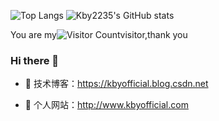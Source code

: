 ![Top Langs](https://github-readme-stats.vercel.app/api/top-langs/?username=all-smile&layout=compact&theme=tokyonight) 
![Kby2235's GitHub stats](https://github-readme-stats.vercel.app/api?username=Kby2235&show_icons=true&theme=tokyonight)

You are my![Visitor Count](https://profile-counter.glitch.me/Kby2235/count.svg)visitor,thank you
### Hi there  🌅
- :orange_book: 技术博客：https://kbyofficial.blog.csdn.net
 
- :hammer:  个人网站：http://www.kbyofficial.com
 
